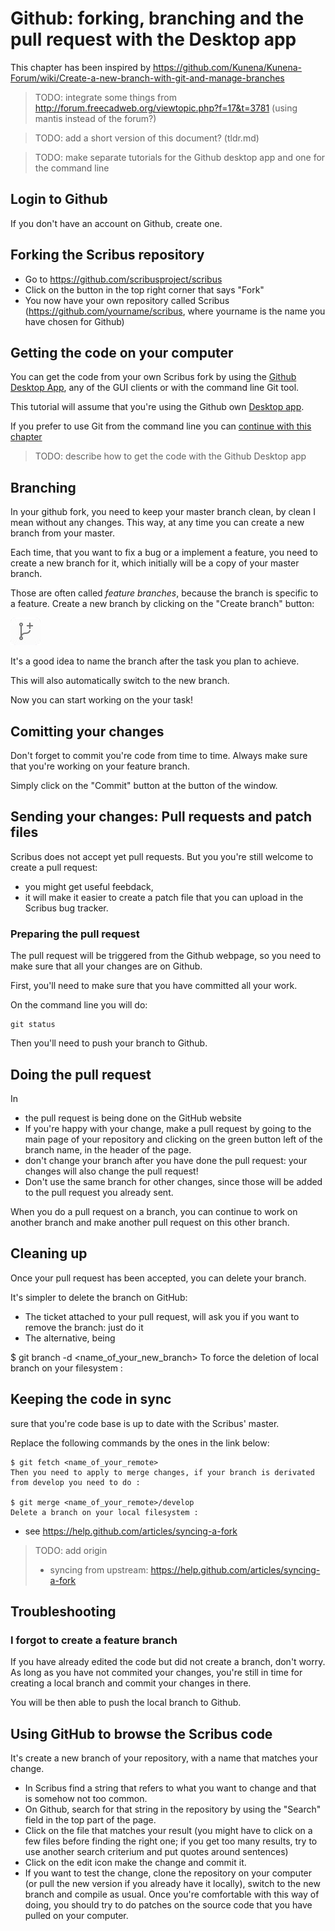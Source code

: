 # Github: forking, branching and the pull request with the Desktop app

This chapter has been inspired by https://github.com/Kunena/Kunena-Forum/wiki/Create-a-new-branch-with-git-and-manage-branches

> TODO: integrate some things from <http://forum.freecadweb.org/viewtopic.php?f=17&t=3781> (using mantis instead of the forum?)

> TODO: add a short version of this document? (tldr.md)

> TODO: make separate tutorials for the Github desktop app and one for the command line

## Login to Github

If you don't have an account on Github, create one.

## Forking the Scribus repository

- Go to <https://github.com/scribusproject/scribus>
- Click on the button in the top right corner that says "Fork"  
- You now have your own repository called Scribus (https://github.com/yourname/scribus, where yourname is the name you have chosen for Github)

## Getting the code on your computer

You can get the code from your own Scribus fork by using the [Github Desktop App](https://desktop.github.com/), any of the GUI clients or with the command line Git tool.

This tutorial will assume that you're using the Github own [Desktop app](https://desktop.github.com/).

If you prefer to use Git from the command line you can [continue with this chapter](patches-github-command-line.md)

> TODO: describe how to get the code with the Github Desktop app

## Branching

In your github fork, you need to keep your master branch clean, by clean I mean without any changes. This way, at any time you can create a new branch from your master.

Each time, that you want to fix a bug or a implement a feature, you need to create a new branch for it, which initially will be a copy of your master branch.

Those are often called _feature branches_, because the branch is specific to a feature.
Create a new branch by clicking on the "Create branch" button:

![Create branch](patches-github/branch-button.png)


It's a good idea to name the branch after the task you plan to achieve.

This will also automatically switch to the new branch.

Now you can start working on the your task!

## Comitting your changes

Don't forget to commit you're code from time to time. Always make sure that you're working on your feature branch.

Simply click on the "Commit" button at the button of the window.

## Sending your changes: Pull requests and patch files

Scribus does not accept yet pull requests. But you you're still welcome to create a pull request:

- you might get useful feebdack,
- it will make it easier to create a patch file that you can upload in the Scribus bug tracker.

### Preparing the pull request

The pull request will be triggered from the Github webpage, so you need to make sure that all your changes are on Github.

First, you'll need to make sure that you have committed all your work.

On the command line you will do:

```
git status
```

Then you'll need to push your branch to Github.

## Doing the pull request

In 
- the pull request is being done on the GitHub website
- If you're happy with your change, make a pull request by going to the main page of your repository and clicking on the green button left of the branch name, in the header of the page.
- don't change your branch after you have done the pull request: your changes will also change the pull request!
- Don't use the same branch for other changes, since those will be added to the pull request you already sent.

When you do a pull request on a branch, you can continue to work on another branch and make another pull request on this other branch.

## Cleaning up

Once your pull request has been accepted, you can delete your branch.

It's simpler to delete the branch on GitHub:

- The ticket attached to your pull request, will ask you if you want to remove the branch: just do it
- The alternative, being 

$ git branch -d <name_of_your_new_branch>
To force the deletion of local branch on your filesystem :

## Keeping the code in sync

 sure that you're code base is up to date with the Scribus' master.

Replace the following commands by the ones in the link below:

    $ git fetch <name_of_your_remote>
    Then you need to apply to merge changes, if your branch is derivated from develop you need to do :

    $ git merge <name_of_your_remote>/develop
    Delete a branch on your local filesystem :

- see https://help.github.com/articles/syncing-a-fork


> TODO: add origin
> - syncing from upstream: https://help.github.com/articles/syncing-a-fork


## Troubleshooting

### I forgot to create a feature branch

If you have already edited the code but did not create a branch, don't worry. As long as you have not commited your changes, you're still in time for creating a local branch and commit your changes in there.

You will be then able to push the local branch to Github.


## Using GitHub to browse the Scribus code

It's create a new branch of your repository, with a name that matches your change.
- In Scribus find a string that refers to what you want to change and that is somehow not too common.
- On Github, search for that string in the repository by using the "Search" field in the top part of the page.
- Click on the file that matches your result (you might have to click on a few files before finding the right one; if you get too many results, try to use another search criterium and put quotes around sentences)
- Click on the edit icon make the change and commit it.
- If you want to test the change, clone the repository on your computer (or pull the new version if you already have it locally), switch to the new branch and compile as usual.
Once you're comfortable with this way of doing, you should try to do patches on the source code that you have pulled on your computer.

